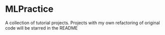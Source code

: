 # MLPractice
A collection of tutorial projects. Projects with my own refactoring of original code will be starred in the README
